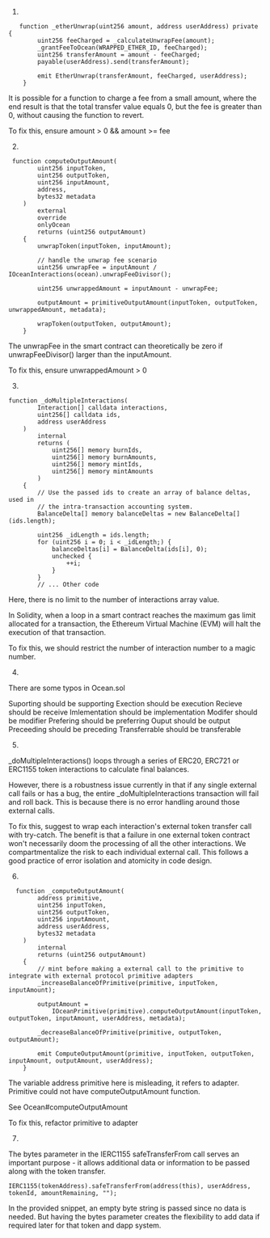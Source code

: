 1.

```solidity
   function _etherUnwrap(uint256 amount, address userAddress) private {
        uint256 feeCharged = _calculateUnwrapFee(amount);
        _grantFeeToOcean(WRAPPED_ETHER_ID, feeCharged);
        uint256 transferAmount = amount - feeCharged;
        payable(userAddress).send(transferAmount);

        emit EtherUnwrap(transferAmount, feeCharged, userAddress);
    }
```

It is possible for a function to charge a fee from a small amount, where the end result is that the total transfer value equals 0, but the fee is greater than 0, without causing the function to revert.

To fix this, ensure amount > 0 && amount >= fee 

2.

```soidity
 function computeOutputAmount(
        uint256 inputToken,
        uint256 outputToken,
        uint256 inputAmount,
        address,
        bytes32 metadata
    )
        external
        override
        onlyOcean
        returns (uint256 outputAmount)
    {
        unwrapToken(inputToken, inputAmount);

        // handle the unwrap fee scenario
        uint256 unwrapFee = inputAmount / IOceanInteractions(ocean).unwrapFeeDivisor();

        uint256 unwrappedAmount = inputAmount - unwrapFee;

        outputAmount = primitiveOutputAmount(inputToken, outputToken, unwrappedAmount, metadata);

        wrapToken(outputToken, outputAmount);
    }
```

The unwrapFee in the smart contract can theoretically be zero if unwrapFeeDivisor() larger than the inputAmount. 

To fix this, ensure unwrappedAmount > 0

3.

```solidity
function _doMultipleInteractions(
        Interaction[] calldata interactions,
        uint256[] calldata ids,
        address userAddress
    )
        internal
        returns (
            uint256[] memory burnIds,
            uint256[] memory burnAmounts,
            uint256[] memory mintIds,
            uint256[] memory mintAmounts
        )
    {
        // Use the passed ids to create an array of balance deltas, used in
        // the intra-transaction accounting system.
        BalanceDelta[] memory balanceDeltas = new BalanceDelta[](ids.length);

        uint256 _idLength = ids.length;
        for (uint256 i = 0; i < _idLength;) {
            balanceDeltas[i] = BalanceDelta(ids[i], 0);
            unchecked {
                ++i;
            }
        }
        // ... Other code
```

Here, there is no limit to the number of interactions array value.

In Solidity, when a loop in a smart contract reaches the maximum gas limit allocated for a transaction, the Ethereum Virtual Machine (EVM) will halt the execution of that transaction. 

To fix this, we should restrict the number of interaction number to a magic number.

4.

There are some typos in Ocean.sol

Suporting should be supporting
Exection should be execution
Recieve should be receive
Imlementation should be implementation
Modifer should be modifier
Prefering should be preferring
Ouput should be output
Preceeding should be preceding
Transferrable should be transferable

5.

_doMultipleInteractions() loops through a series of ERC20, ERC721 or ERC1155 token interactions to calculate final balances. 

However, there is a robustness issue currently in that if any single external call fails or has a bug, the entire _doMultipleInteractions transaction will fail and roll back. This is because there is no error handling around those external calls.

To fix this, suggest to wrap each interaction's external token transfer call with try-catch. The benefit is that a failure in one external token contract won't necessarily doom the processing of all the other interactions. We compartmentalize the risk to each individual external call. This follows a good practice of error isolation and atomicity in code design.

6.

```solidity
  function _computeOutputAmount(
        address primitive,
        uint256 inputToken,
        uint256 outputToken,
        uint256 inputAmount,
        address userAddress,
        bytes32 metadata
    )
        internal
        returns (uint256 outputAmount)
    {
        // mint before making a external call to the primitive to integrate with external protocol primitive adapters
        _increaseBalanceOfPrimitive(primitive, inputToken, inputAmount);

        outputAmount =
            IOceanPrimitive(primitive).computeOutputAmount(inputToken, outputToken, inputAmount, userAddress, metadata);

        _decreaseBalanceOfPrimitive(primitive, outputToken, outputAmount);

        emit ComputeOutputAmount(primitive, inputToken, outputToken, inputAmount, outputAmount, userAddress);
    }
```

The variable address primitive here is misleading, it refers to adapter. Primitive could not have computeOutputAmount function. 

See Ocean#computeOutputAmount

To fix this, refactor primitive to adapter

7.

The bytes parameter in the IERC1155 safeTransferFrom call serves an important purpose - it allows additional data or information to be passed along with the token transfer.

```solidity
IERC1155(tokenAddress).safeTransferFrom(address(this), userAddress, tokenId, amountRemaining, "");
```

In the provided snippet, an empty byte string is passed since no data is needed. But having the bytes parameter creates the flexibility to add data if required later for that token and dapp system.